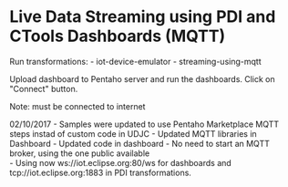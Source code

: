 # Live Data Streaming using PDI and CTools Dashboards (MQTT)

Run transformations:
	- iot-device-emulator
	- streaming-using-mqtt
	
Upload dashboard to Pentaho server and run the dashboards. Click on "Connect" button.

Note: must be connected to internet

02/10/2017 
	- Samples were updated to use Pentaho Marketplace MQTT steps instad of custom code in UDJC
	- Updated MQTT libraries in Dashboard 
	- Updated code in dashboard
	- No need to start an MQTT broker, using the one public available	
	- Using now ws://iot.eclipse.org:80/ws for dashboards and tcp://iot.eclipse.org:1883 in PDI transformations.
	


